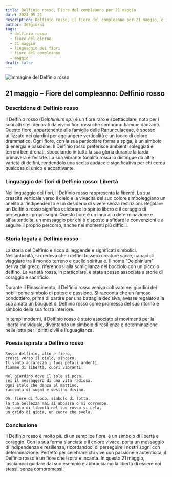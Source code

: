 ```yaml
---
title: Delfinio rosso, Fiore del compleanno per 21 maggio
date: 2024-05-21
description: Delfinio rosso, il fiore del compleanno per 21 maggio, è il simbolo di Libertà. Scopri il suo significato unico, le storie affascinanti e la poesia che celebra la sua bellezza.
author: 365giorni
tags:
  - delfinio rosso
  - fiore del giorno
  - 21 maggio
  - linguaggio dei fiori
  - fiore del compleanno
  - maggio
draft: false
---
```


![Immagine del Delfinio rosso](https://cdn.pixabay.com/photo/2019/08/28/07/43/nature-4436024_1280.jpg)


## 21 maggio – Fiore del compleanno: Delfinio rosso

### Descrizione di Delfinio rosso

Il Delfinio rosso (_Delphinium sp._) è un fiore raro e spettacolare, noto per i suoi alti steli decorati da vivaci fiori rossi che sembrano fiamme danzanti. Questo fiore, appartenente alla famiglia delle Ranunculaceae, è spesso utilizzato nei giardini per aggiungere verticalità e un tocco di colore drammatico. Ogni fiore, con la sua particolare forma a spiga, è un simbolo di energia e passione. Il Delfinio rosso preferisce ambienti soleggiati e terreni ben drenati, sbocciando in tutta la sua gloria durante la tarda primavera e l’estate. La sua vibrante tonalità rossa lo distingue da altre varietà di delfini, rendendolo una scelta audace e significativa per chi cerca qualcosa di unico e accattivante.

### Linguaggio dei fiori di Delfinio rosso: Libertà

Nel linguaggio dei fiori, il Delfinio rosso rappresenta la _libertà_. La sua crescita verticale verso il cielo e la vivacità del suo colore simboleggiano un anelito all'indipendenza e un desiderio di vivere senza restrizioni. Regalare un Delfinio rosso significa celebrare lo spirito libero e il coraggio di perseguire i propri sogni. Questo fiore è un inno alla determinazione e all'autenticità, un messaggio per chi è disposto a sfidare le convenzioni e a seguire il proprio percorso, anche nei momenti più difficili.

### Storia legata a Delfinio rosso

La storia del Delfinio è ricca di leggende e significati simbolici. Nell'antichità, si credeva che i delfini fossero creature sacre, capaci di viaggiare tra il mondo terreno e quello spirituale. Il nome "Delphinium" deriva dal greco, riferendosi alla somiglianza del bocciolo con un piccolo delfino. La varietà rossa, in particolare, è stata spesso associata a storie di coraggio e sacrificio.

Durante il Rinascimento, il Delfinio rosso veniva coltivato nei giardini dei nobili come simbolo di potere e passione. Si racconta che un famoso condottiero, prima di partire per una battaglia decisiva, avesse regalato alla sua amata un bouquet di Delfinio rosso come promessa del suo ritorno e simbolo della sua forza interiore.

In tempi moderni, il Delfinio rosso è stato associato ai movimenti per la libertà individuale, diventando un simbolo di resilienza e determinazione nelle lotte per i diritti civili e l'uguaglianza.

### Poesia ispirata a Delfinio rosso

```
Rosso delfinio, alto e fiero,  
cresci verso il cielo, sincero.  
Il vento accarezza i tuoi petali ardenti,  
fiamme di libertà, cuori vibranti.  

Nel giardino dove il sole si posa,  
sei il messaggero di una vita radiosa.  
Ogni stelo che danza al mattino,  
racconta di sogni e destino divino.  

Oh, fiore di fuoco, simbolo di lotta,  
la tua bellezza mai si abbassa o si corrompe.  
Un canto di libertà nel tuo rosso si cela,  
un grido di gioia, un cuore che svela.  
```

### Conclusione

Il Delfinio rosso è molto più di un semplice fiore: è un simbolo di libertà e coraggio. Con la sua forma slanciata e il colore vivace, porta un messaggio di indipendenza e resilienza, ricordandoci di perseguire i nostri sogni con determinazione. Perfetto per celebrare chi vive con passione e autenticità, il Delfinio rosso è un fiore che ispira e incanta. In questo 21 maggio, lasciamoci guidare dal suo esempio e abbracciamo la libertà di essere noi stessi, senza compromessi.